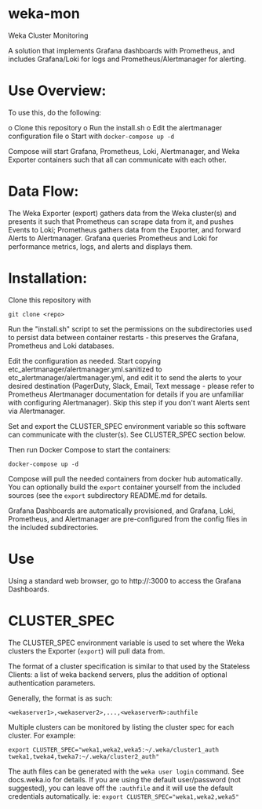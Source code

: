 # weka-mon
Weka Cluster Monitoring


A solution that implements Grafana dashboards with Prometheus, and includes Grafana/Loki for logs and Prometheus/Alertmanager for alerting.

# Use Overview:  

To use this, do the following:

o Clone this repository 
o Run the install.sh 
o Edit the alertmanager configuration file
o Start with `docker-compose up -d`

Compose will start Grafana, Prometheus, Loki, Alertmanager, and Weka Exporter containers such that all can communicate with each other.

# Data Flow:

The Weka Exporter (export) gathers data from the Weka cluster(s) and presents it such that Prometheus can scrape data from it, and pushes Events to Loki; 
Prometheus gathers data from the Exporter, and forward Alerts to Alertmanager.
Grafana queries Prometheus and Loki for performance metrics, logs, and alerts and displays them.

# Installation:

Clone this repository with 
```
git clone <repo>
```

Run the "install.sh" script to set the permissions on the subdirectories used to persist data between container restarts - this preserves the Grafana, Prometheus and Loki databases.

Edit the configuration as needed.  Start copying etc_alertmanager/alertmanager.yml.sanitized to etc_alertmanager/alertmanager.yml, and edit it to send the alerts to your desired destination (PagerDuty, Slack, Email, Text message - please refer to Prometheus Alertmanager documentation for details if you are unfamiliar with configuring Alertmanager).  Skip this step if you don't want Alerts sent via Alertmanager.

Set and export the CLUSTER_SPEC environment variable so this software can communicate with the cluster(s).  See CLUSTER_SPEC section below.

Then run Docker Compose to start the containers:
```
docker-compose up -d
```

Compose will pull the needed containers from docker hub automatically.  You can optionally build the ```export``` container yourself from the included sources (see the ```export``` subdirectory README.md for details.

Grafana Dashboards are automatically provisioned, and Grafana, Loki, Prometheus, and Alertmanager are pre-configured from the config files in the included subdirectories.

# Use

Using a standard web browser, go to http://<this server>:3000 to access the Grafana Dashboards.

# CLUSTER_SPEC

The CLUSTER_SPEC environment variable is used to set where the Weka clusters the Exporter (```export```) will pull data from.

The format of a cluster specification is similar to that used by the Stateless Clients: a list of weka backend servers, plus the addition of optional authentication parameters.

Generally, the format is as such:
```
<wekaserver1>,<wekaserver2>,...,<wekaserverN>:authfile
```

Multiple clusters can be monitored by listing the cluster spec for each cluster.  For example:
```
export CLUSTER_SPEC="weka1,weka2,weka5:~/.weka/cluster1_auth tweka1,tweka4,tweka7:~/.weka/cluster2_auth"
```

The auth files can be generated with the ```weka user login``` command.  See docs.weka.io for details.   If you are using the default user/password (not suggested), you can leave off the ```:authfile``` and it will use the default credentials automatically.  ie: ```export CLUSTER_SPEC="weka1,weka2,weka5"```


